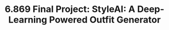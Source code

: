 ---
title: "6.869 Final Project: StyleAI: A Deep-Learning Powered Outfit Generator"
excerpt: "<img align='left' src='/images/styleai.png' width='200'>
[6.869](http://6.869.csail.mit.edu/sp22/) is MIT's graduate CV class. For our final project, we explored whether a model could 'learn' a sense of fashion. We did this by developing a novel contrastive learning approach to outfit generation, and found that outfits generated by the model were both plausible and creative. <br/>

[paper](https://slolla.github.io/files/StyleAI.pdf) <br/>

"
collection: experience
---